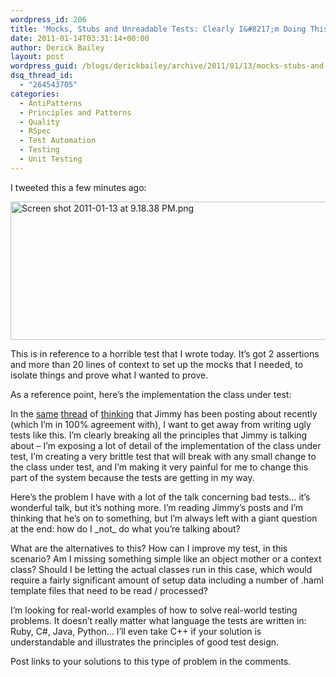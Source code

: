 ```yaml
---
wordpress_id: 206
title: 'Mocks, Stubs and Unreadable Tests: Clearly I&#8217;m Doing This Wrong'
date: 2011-01-14T03:31:14+00:00
author: Derick Bailey
layout: post
wordpress_guid: /blogs/derickbailey/archive/2011/01/13/mocks-stubs-and-unreadable-tests-clearly-i-m-doing-this-wrong.aspx
dsq_thread_id:
  - "264543705"
categories:
  - AntiPatterns
  - Principles and Patterns
  - Quality
  - RSpec
  - Test Automation
  - Testing
  - Unit Testing
---
```

I tweeted this a few minutes ago:

[<img src="http://lostechies.com/derickbailey/files/2011/03/Screen-shot-2011-01-13-at-9.18.38-PM.png" border="0" alt="Screen shot 2011-01-13 at 9.18.38 PM.png" width="526" height="221" />](http://twitter.com/#!/derickbailey/status/25752002038333440)

This is in reference to a horrible test that I wrote today. It&#8217;s got 2 assertions and more than 20 lines of context to set up the mocks that I needed, to isolate things and prove what I wanted to prove.</p> 

As a reference point, here&#8217;s the implementation the class under test:</p> 

In the [same](http://www.lostechies.com/blogs/jimmy_bogard/archive/2011/01/06/putting-mocks-in-their-place.aspx) [thread](http://www.lostechies.com/blogs/jimmy_bogard/archive/2011/01/11/shifting-testing-strategies-away-from-mocks.aspx) of [thinking](http://www.lostechies.com/blogs/jimmy_bogard/archive/2011/01/12/defining-unit-tests.aspx) that Jimmy has been posting about recently (which I&#8217;m in 100% agreement with), I want to get away from writing ugly tests like this. I&#8217;m clearly breaking all the principles that Jimmy is talking about &#8211; I&#8217;m exposing a lot of detail of the implementation of the class under test, I&#8217;m creating a very brittle test that will break with any small change to the class under test, and I&#8217;m making it very painful for me to change this part of the system because the tests are getting in my way.

Here&#8217;s the problem I have with a lot of the talk concerning bad tests&#8230; it&#8217;s wonderful talk, but it&#8217;s nothing more. I&#8217;m reading Jimmy&#8217;s posts and I&#8217;m thinking that he&#8217;s on to something, but I&#8217;m always left with a giant question at the end: how do I \_not\_ do what you&#8217;re talking about?

What are the alternatives to this? How can I improve my test, in this scenario? Am I missing something simple like an object mother or a context class? Should I be letting the actual classes run in this case, which would require a fairly significant amount of setup data including a number of .haml template files that need to be read / processed?

I&#8217;m looking for real-world examples of how to solve real-world testing problems. It doesn&#8217;t really matter what language the tests are written in: Ruby, C#, Java, Python&#8230; I&#8217;ll even take C++ if your solution is understandable and illustrates the principles of good test design.

Post links to your solutions to this type of problem in the comments.